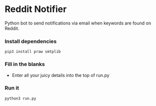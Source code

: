 # Reddit Notifier

Python bot to send notifications via email when keywords are found on Reddit.

### Install dependencies

    pip3 install praw smtplib

### Fill in the blanks     

- Enter all your juicy details into the top of run.py

### Run it

    python3 run.py
